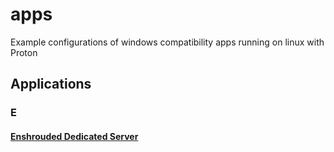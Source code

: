 # apps
Example configurations of windows compatibility apps running on linux with Proton

## Applications

### E
#### [Enshrouded Dedicated Server](/enshrouded)
